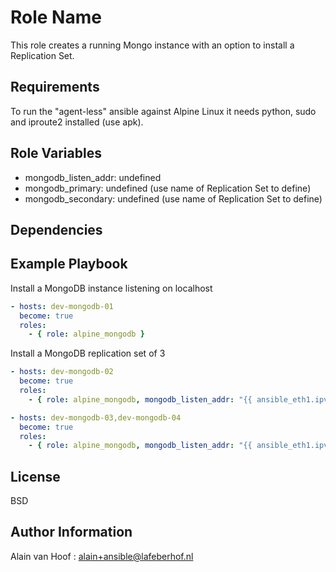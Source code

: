 Role Name
=========

This role creates a running Mongo instance with an option to install a Replication Set.

Requirements
------------

To run the "agent-less" ansible against Alpine Linux it needs python, sudo and iproute2 installed (use apk).

Role Variables
--------------

* mongodb_listen_addr: undefined
* mongodb_primary: undefined (use name of Replication Set to define)
* mongodb_secondary: undefined (use name of Replication Set to define)

Dependencies
------------

Example Playbook
----------------

Install a MongoDB instance listening on localhost
```yaml
- hosts: dev-mongodb-01
  become: true
  roles:
    - { role: alpine_mongodb }
```
Install a MongoDB replication set of 3
```yaml
- hosts: dev-mongodb-02
  become: true
  roles:
    - { role: alpine_mongodb, mongodb_listen_addr: "{{ ansible_eth1.ipv4.address }}", mongodb_primary: rs0}

- hosts: dev-mongodb-03,dev-mongodb-04
  become: true
  roles:
    - { role: alpine_mongodb, mongodb_listen_addr: "{{ ansible_eth1.ipv4.address }}", mongodb_secondary: rs0}

```

License
-------

BSD

Author Information
------------------

Alain van Hoof : alain+ansible@lafeberhof.nl
